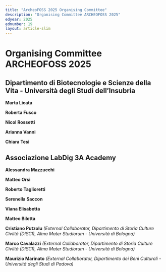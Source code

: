 ```yaml
---
title: "ArcheoFOSS 2025 Organising Committee"
description: "Organising Committee ARCHEOFOSS 2025"
edyear: 2025
ednumber: 19
layout: article-slim
---
```


# Organising Committee ARCHEOFOSS 2025

## Dipartimento di Biotecnologie e Scienze della Vita - Università degli Studi dell’Insubria

**Marta Licata**

**Roberta Fusco**

**Nicol Rossetti**

**Arianna Vanni**

**Chiara Tesi**

## Associazione LabDig 3A Academy 

**Alessandra Mazzucchi**

**Matteo Orsi**

**Roberto Taglioretti**

**Serenella Saccon**

**Viana Elisabetta**

**Matteo Bilotta**

**Cristiano Putzolu** *(External Collaborator, Dipartimento di Storia Culture Civiltà (DISCI), Alma Mater Studiorum - Università di Bologna)*

**Marco Cavalazzi** *(External Collaborator, Dipartimento di Storia Culture Civiltà (DISCI), Alma Mater Studiorum - Università di Bologna)*

**Maurizio Marinato** *(External Collaborator, Dipartimento dei Beni Culturali - Università degli Studi di Padova)*
